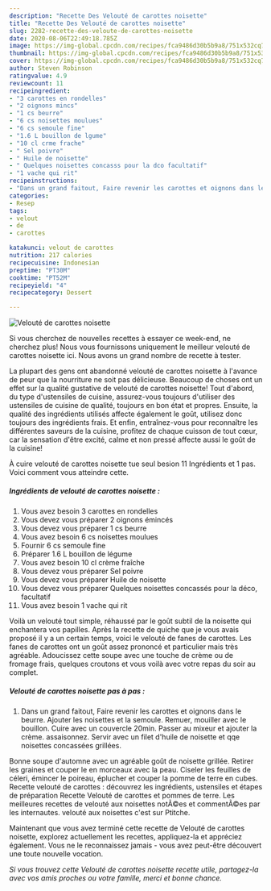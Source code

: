 ```yaml
---
description: "Recette Des Velouté de carottes noisette"
title: "Recette Des Velouté de carottes noisette"
slug: 2282-recette-des-veloute-de-carottes-noisette
date: 2020-08-06T22:49:18.785Z
image: https://img-global.cpcdn.com/recipes/fca9486d30b5b9a8/751x532cq70/veloute-de-carottes-noisette-photo-principale-de-la-recette.jpg
thumbnail: https://img-global.cpcdn.com/recipes/fca9486d30b5b9a8/751x532cq70/veloute-de-carottes-noisette-photo-principale-de-la-recette.jpg
cover: https://img-global.cpcdn.com/recipes/fca9486d30b5b9a8/751x532cq70/veloute-de-carottes-noisette-photo-principale-de-la-recette.jpg
author: Steven Robinson
ratingvalue: 4.9
reviewcount: 11
recipeingredient:
- "3 carottes en rondelles"
- "2 oignons mincs"
- "1 cs beurre"
- "6 cs noisettes moulues"
- "6 cs semoule fine"
- "1.6 L bouillon de lgume"
- "10 cl crme frache"
- " Sel poivre"
- " Huile de noisette"
- " Quelques noisettes concasss pour la dco facultatif"
- "1 vache qui rit"
recipeinstructions:
- "Dans un grand faitout, Faire revenir les carottes et oignons dans le beurre. Ajouter les noisettes et la semoule. Remuer, mouiller avec le bouillon. Cuire avec un couvercle 20min. Passer au mixeur et ajouter la crème. assaisonnez. Servir avec un filet d&#39;huile de noisette et qqe noisettes concassées grillées."
categories:
- Resep
tags:
- velout
- de
- carottes

katakunci: velout de carottes 
nutrition: 217 calories
recipecuisine: Indonesian
preptime: "PT30M"
cooktime: "PT52M"
recipeyield: "4"
recipecategory: Dessert

---
```



![Velouté de carottes noisette](https://img-global.cpcdn.com/recipes/fca9486d30b5b9a8/751x532cq70/veloute-de-carottes-noisette-photo-principale-de-la-recette.jpg)

Si vous cherchez de nouvelles recettes à essayer ce week-end, ne cherchez plus! Nous vous fournissons uniquement le meilleur velouté de carottes noisette ici. Nous avons un grand nombre de recette à tester.

La plupart des gens ont abandonné velouté de carottes noisette à l'avance de peur que la nourriture ne soit pas délicieuse. Beaucoup de choses ont un effet sur la qualité gustative de velouté de carottes noisette! Tout d'abord, du type d'ustensiles de cuisine, assurez-vous toujours d'utiliser des ustensiles de cuisine de qualité, toujours en bon état et propres. Ensuite, la qualité des ingrédients utilisés affecte également le goût, utilisez donc toujours des ingrédients frais. Et enfin, entraînez-vous pour reconnaître les différentes saveurs de la cuisine, profitez de chaque cuisson de tout cœur, car la sensation d'être excité, calme et non pressé affecte aussi le goût de la cuisine!

<!--inarticleads1-->

À cuire velouté de carottes noisette tue seul besion 11 Ingrédients et 1 pas. Voici comment vous atteindre cette.

##### Ingrédients de velouté de carottes noisette :

1. Vous avez besoin 3 carottes en rondelles
1. Vous devez vous préparer 2 oignons émincés
1. Vous devez vous préparer 1 cs beurre
1. Vous avez besoin 6 cs noisettes moulues
1. Fournir 6 cs semoule fine
1. Préparer 1.6 L bouillon de légume
1. Vous avez besoin 10 cl crème fraîche
1. Vous devez vous préparer  Sel poivre
1. Vous devez vous préparer  Huile de noisette
1. Vous devez vous préparer  Quelques noisettes concassés pour la déco, facultatif
1. Vous avez besoin 1 vache qui rit


Voilà un velouté tout simple, réhaussé par le goût subtil de la noisette qui enchantera vos papilles. Après la recette de quiche que je vous avais proposé il y a un certain temps, voici le velouté de fanes de carottes. Les fanes de carottes ont un goût assez prononcé et particulier mais très agréable. Adoucissez cette soupe avec une touche de crème ou de fromage frais, quelques croutons et vous voilà avec votre repas du soir au complet. 

<!--inarticleads2-->

##### Velouté de carottes noisette pas à pas :

1. Dans un grand faitout, Faire revenir les carottes et oignons dans le beurre. Ajouter les noisettes et la semoule. Remuer, mouiller avec le bouillon. Cuire avec un couvercle 20min. Passer au mixeur et ajouter la crème. assaisonnez. Servir avec un filet d&#39;huile de noisette et qqe noisettes concassées grillées.


Bonne soupe d&#39;automne avec un agréable goût de noisette grillée. Retirer les graines et couper le en morceaux avec la peau. Ciseler les feuilles de céleri, émincer le poireau, éplucher et couper la pomme de terre en cubes. Recette velouté de carottes : découvrez les ingrédients, ustensiles et étapes de préparation Recette Velouté de carottes et pommes de terre. Les meilleures recettes de velouté aux noisettes notÃ©es et commentÃ©es par les internautes. velouté aux noisettes c&#39;est sur Ptitche. 

<!--inarticleads1-->

<p>
Maintenant que vous avez terminé cette recette de Velouté de carottes noisette, explorez actuellement les recettes, appliquez-la et appréciez également. Vous ne le reconnaissez jamais - vous avez peut-être découvert une toute nouvelle vocation.
</p>

<p>
<i>Si vous trouvez cette Velouté de carottes noisette recette utile, partagez-la avec vos amis proches ou votre famille, merci et bonne chance.</i>
</p>
